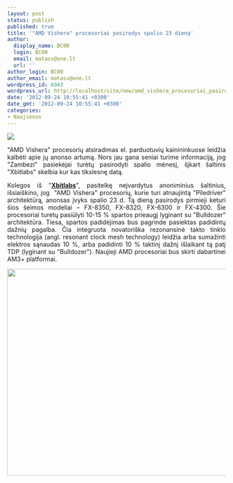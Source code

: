```yaml
---
layout: post
status: publish
published: true
title: '"AMD Vishera" procesoriai pasirodys spalio 23 dieną'
author:
  display_name: BC00
  login: BC00
  email: matasx@one.lt
  url: ''
author_login: BC00
author_email: matasx@one.lt
wordpress_id: 6943
wordpress_url: http://localhost/site/new/amd_vishera_procesoriai_pasirodys_spalio_23_diena/
date: '2012-09-24 10:55:41 +0300'
date_gmt: '2012-09-24 10:55:41 +0300'
categories:
- Naujienos
---
```

<p style="text-align: justify;">
<div class="imgright"><img src="http://technews.lt/upload/amdfxlogo.jpg"  /></div></p>
<p style="text-align: justify;">
	&quot;AMD Vishera&quot; procesorių atsiradimas el. parduotuvių kainininkuose leidžia kalbėti apie jų anonso artumą. Nors jau gana seniai turime informaciją, jog &quot;Zambezi&quot; pasiekėjai turėtų pasirodyti spalio mėnesį, &scaron;įkart &scaron;altinis &quot;Xbitlabs&quot; skelbia kur kas tikslesnę datą.</p>
<p style="text-align: justify;">
	Kolegos i&scaron; &quot;<a href="http://www.xbitlabs.com/news/cpu/display/20120921231354_AMD_Sets_the_FX_Vishera_Launch_Date.html"><strong>Xbitlabs</strong></a>&quot;, pasitelkę neįvardytus anoniminius &scaron;altinius, i&scaron;siai&scaron;kino, jog&nbsp; &quot;AMD Vishera&quot; procesorių, kurie turi atnaujintą &quot;Piledriver&quot; architektūrą, anonsas įvyks spalio 23 d. Tą dieną pasirodys pirmieji keturi &scaron;ios &scaron;eimos modeliai &ndash; FX-8350, FX-8320, FX-6300 ir FX-4300. &Scaron;ie procesoriai turėtų pasiūlyti 10-15 % spartos prieaugį lyginant su &quot;Bulldozer&quot; architektūra. Tiesa, spartos padidėjimas bus pagrinde pasiektas padidintų dažnių pagalba. Čia integruota novatori&scaron;ka rezonansinė takto tinklo technologija (angl. resonant clock mesh technology) leidžia arba sumažinti elektros sąnaudas 10 %, arba padidinti 10 % taktinį dažnį i&scaron;laikant tą patį TDP (lyginant su &quot;Bulldozer&quot;). Naujieji AMD procesoriai bus skirti dabartinei AM3+ platformai.</p>
<p>
	<img alt="" src="http://technews.lt/userfiles/amd_fx_zambezi_vishera_specs.png" style="width: 520px; height: 477px;" /></p>
